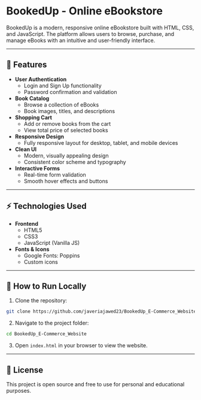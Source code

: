 # BookedUp - Online eBookstore

BookedUp is a modern, responsive online eBookstore built with HTML, CSS, and JavaScript. The platform allows users to browse, purchase, and manage eBooks with an intuitive and user-friendly interface.

---

## 📌 Features

- **User Authentication**
  - Login and Sign Up functionality
  - Password confirmation and validation
- **Book Catalog**
  - Browse a collection of eBooks
  - Book images, titles, and descriptions
- **Shopping Cart**
  - Add or remove books from the cart
  - View total price of selected books
- **Responsive Design**
  - Fully responsive layout for desktop, tablet, and mobile devices
- **Clean UI**
  - Modern, visually appealing design
  - Consistent color scheme and typography
- **Interactive Forms**
  - Real-time form validation
  - Smooth hover effects and buttons

---

## ⚡ Technologies Used

- **Frontend**
  - HTML5
  - CSS3
  - JavaScript (Vanilla JS)
- **Fonts & Icons**
  - Google Fonts: Poppins
  - Custom icons 

---

## 🚀 How to Run Locally

1. Clone the repository:

```bash
git clone https://github.com/javeriajawed23/BookedUp_E-Commerce_Website.git
````

2. Navigate to the project folder:

```bash
cd BookedUp_E-Commerce_Website
```

3. Open `index.html` in your browser to view the website.

---

## 📄 License

This project is open source and free to use for personal and educational purposes.

```
